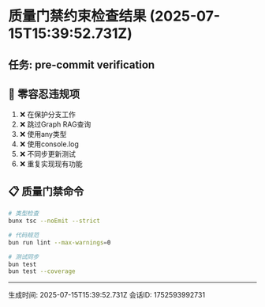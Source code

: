 # 质量门禁约束检查结果 (2025-07-15T15:39:52.731Z)

## 任务: pre-commit verification

## 🚨 零容忍违规项
1. ❌ 在保护分支工作
2. ❌ 跳过Graph RAG查询  
3. ❌ 使用any类型
4. ❌ 使用console.log
5. ❌ 不同步更新测试
6. ❌ 重复实现现有功能

## 📋 质量门禁命令
```bash
# 类型检查
bunx tsc --noEmit --strict

# 代码规范
bun run lint --max-warnings=0

# 测试同步
bun test
bun test --coverage
```

---
生成时间: 2025-07-15T15:39:52.731Z
会话ID: 1752593992731